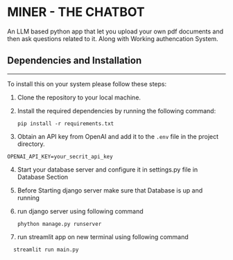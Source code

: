 # MINER - THE CHATBOT
An LLM based python app that let you upload your own pdf documents and then ask questions related to it. Along with Working authencation System.

## Dependencies and Installation
----------------------------
To install this on your system please follow these steps:

1. Clone the repository to your local machine.

2. Install the required dependencies by running the following command:
   ```
   pip install -r requirements.txt
   ```

3. Obtain an API key from OpenAI and add it to the `.env` file in the project directory.
```commandline
OPENAI_API_KEY=your_secrit_api_key
```

4. Start your database server and configure it in settings.py file in Database Section

5. Before Starting django server make sure that Database is up and running

6. run django server using following command

   ```
   phython manage.py runserver
   ```

7. run streamlit app on new terminal using following command
 ```
   streamlit run main.py
   ```
